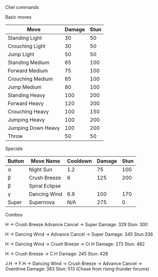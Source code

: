 Chel commands

Basic moves

|Move              |Damage   |Stun   |
|------------------|---------|-------|
|Standing Light    |30   |50   |
|Crouching Light   |30   |50   |
|Jump Light        |50   |50   |
|Standing Medium   |65   |100  |
|Forward Medium    |75   |100  | 
|Crouching Medium  |65   |100  | 
|Jump Medium       |80   |100  |
|Standing Heavy    |100  |200  | 
|Forward Heavy     |120  |200  |
|Crouching Heavy   |100  |150  |
|Jumping Heavy     |100  |200  |
|Jumping Down Heavy|100  |200  |
|Throw             |50   |50   |

Specials

|Button | Move Name      | Cooldown | Damage | Stun |
|-------|----------------|----------|--------|------|
| α     | Night Sun      |1.2       |75      |100   |
| β     | Crush Breeze   |6         |125     |200   |
| β     | Spiral Eclipse |          |        |      |
| γ     | Dancing Wind   |6.9       |100     |170   |
| Super | Supernova      |N/A       |275     |0     |

Combos

H -> Crush Breeze Advance Cancel -> Super 
Damage: 329 Stun: 300

H -> Dancing Wind -> Advance Cancel -> Super
Damage: 345 Stun:336

H -> Dancing Wind -> Crush Breeze -> Cr.H
Damage: 273 Stun: 482

H -> Crush Breeze -> C.H 
Damage: 245 Stun: 428

J.H -> F.H -> Dancing Wind -> Crush Breeze -> Advance Cancel -> Overdrive
Damage: 383 Stun: 513 (Chase from rising thunder forums)
